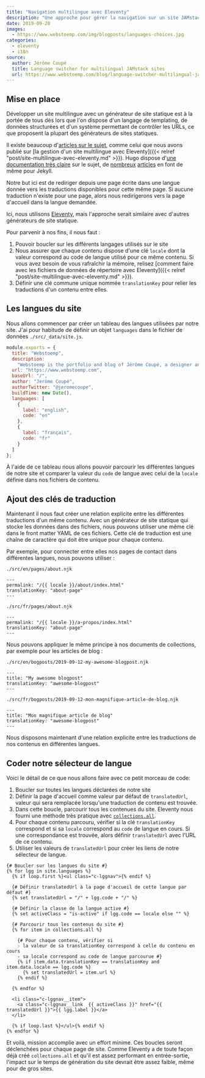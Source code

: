 ```yaml
---
title: "Navigation multilingue avec Eleventy"
description: "Une approche pour gérer la navigation sur un site JAMstack multilingue généré avec Eleventy."
date: 2019-09-28
images: 
  - https://www.webstoemp.com/img/blogposts/languages-choices.jpg
categories:
  - eleventy
  - i18n
source:
  author: Jérôme Coupé
  title: Language switcher for multilingual JAMstack sites
  url: https://www.webstoemp.com/blog/language-switcher-multilingual-jamstack-sites/
---
```


## Mise en place

Développer un site multilingue avec un générateur de site statique est à la portée de tous dès lors que l'on dispose d'un langage de templating, de données structurées et d'un système permettant de contrôler les URLs, ce que proposent la plupart des générateurs de sites statiques.

Il existe beaucoup d'[articles sur le sujet](/categories/i18n), comme celui que nous avons publié sur [la gestion d'un site multilingue avec Eleventy]({{< relref "post/site-multilingue-avec-eleventy.md" >}}). Hugo dispose d'[une documentation très claire](https://gohugo.io/content-management/multilingual/) sur le sujet, de [nombreux](https://www.sylvaindurand.org/making-jekyll-multilingual/) [articles](https://forestry.io/blog/creating-a-multilingual-blog-with-jekyll/) en font de même pour Jekyll.

Notre but ici est de rediriger depuis une page écrite dans une langue donnée vers les traductions disponibles pour cette même page. Si aucune traduction n'existe pour une page, alors nous redirigerons vers la page d'accueil dans la langue demandée.

Ici, nous utilisons [Eleventy](/categories/eleventy), mais l'approche serait similaire avec d'autres générateurs de site statique.

Pour parvenir à nos fins, il nous faut :

1. Pouvoir boucler sur les différents langages utilisés sur le site
2. Nous assurer que chaque contenu dispose d'une clé `locale` dont la valeur correspond au code de langue utilisé pour ce même contenu. Si vous avez besoin de vous rafraîchir la mémoire, relisez [comment faire avec les fichiers de données de répertoire avec Eleventy]({{< relref "post/site-multilingue-avec-eleventy.md" >}}).
3. Définir une clé commune unique nommée `translationKey` pour relier les traductions d'un contenu entre elles.

## Les langues du site

Nous allons commencer par créer un tableau des langues utilisées par notre site. J'ai pour habitude de définir un objet `languages` dans le fichier de données `./src/_data/site.js`.

```js
module.exports = {
  title: "Webstoemp",
  description:
    "Webstoemp is the portfolio and blog of Jérôme Coupé, a designer and front-end developer from Brussels, Belgium.",
  url: "https://www.webstoemp.com",
  baseUrl: "/",
  author: "Jerôme Coupé",
  authorTwitter: "@jeromecoupe",
  buildTime: new Date(),
  languages: [
    {
      label: "english",
      code: "en"
    },
    {
      label: "français",
      code: "fr"
    }
  ]
};
```

À l'aide de ce tableau nous allons pouvoir parcourir les différentes langues de notre site et comparer la valeur du `code` de langue avec celui de la `locale` définie dans nos fichiers de contenu.

## Ajout des clés de traduction

Maintenant il nous faut créer une relation explicite entre les différentes traductions d'un même contenu. Avec un générateur de site statique qui stocke les données dans des fichiers, nous pouvons utiliser une même clé dans le front matter YAML de ces fichiers. Cette clé de traduction est une chaîne de caractère qui doit être unique pour chaque contenu.

Par exemple, pour connecter entre elles nos pages de contact dans différentes langues, nous pouvons utiliser :

`./src/en/pages/about.njk`

```twig
---
permalink: "/{{ locale }}/about/index.html"
translationKey: "about-page"
---
```

`./src/fr/pages/about.njk`

```text
---
permalink: "/{{ locale }}/a-propos/index.html"
translationKey: "about-page"
---
```

Nous pouvons appliquer le même principe à nos documents de collections, par exemple pour les articles de blog :

`./src/en/bogposts/2019-09-12-my-awesome-blogpost.njk`

```text
---
title: "My awesome blogpost"
translationKey: "awesome-blogpost"
---
```

`./src/fr/bogposts/2019-09-12-mon-magnifique-article-de-blog.njk`

```text
---
title: "Mon magnifique article de blog"
translationKey: "awesome-blogpost"
---
```

Nous disposons maintenant d'une relation explicite entre les traductions de nos contenus en différentes langues.

## Coder notre sélecteur de langue

Voici le détail de ce que nous allons faire avec ce petit morceau de code: 

1. Boucler sur toutes les langues déclarées de notre site
2. Définir la page d'accueil comme valeur par défaut de `translatedUrl`, valeur qui sera remplacée lorsqu'une traduction de contenu est trouvée.
3. Dans cette boucle, parcourir tous les contenues du site. Eleventy nous fourni une méthode très pratique avec [`collections.all`](https://www.11ty.io/docs/collections/#the-special-all-collection). 
4. Pour chaque contenu parcouru, vérifier si la clé `translationKey` correspond et si sa `locale` correspond au `code` de langue en cours. Si une correspondance est trouvée, alors définir `translatedUrl` avec l'URL de ce contenu.
5. Utiliser les valeurs de `translatedUrl` pour créer les liens de notre sélecteur de langue.

```twig
{# Boucler sur les langues du site #}
{% for lgg in site.languages %}
  {% if loop.first %}<ul class="c-lggnav">{% endif %}

  {# Définir translatedUrl à la page d'accueil de cette langue par défaut #}
  {% set translatedUrl = "/" + lgg.code + "/" %}

  {# Définir la classe de la langue active #}
  {% set activeClass = "is-active" if lgg.code == locale else "" %}

  {# Parcourir tous les contenus du site #}
  {% for item in collections.all %}

    {# Pour chaque contenu, vérifier si
    - la valeur de sa translationKey correspond à celle du contenu en cours
    - sa locale correspond au code de langue parcourue #}
    {% if item.data.translationKey == translationKey and item.data.locale == lgg.code %}
      {% set translatedUrl = item.url %}
    {% endif %}

  {% endfor %}

  <li class="c-lggnav__item">
    <a class="c-lggnav__link  {{ activeClass }}" href="{{ translatedUrl }}">{{ lgg.label }}</a>
  </li>

  {% if loop.last %}</ul>{% endif %}
{% endfor %}
```

Et voilà, mission accomplie avec un effort minime. Ces boucles seront déclenchées pour chaque page de site. Comme Eleventy a de toute façon déjà créé `collections.all` et qu'il est assez performant en entrée-sortie, l'impact sur le temps de génération du site devrait être assez faible, même pour de gros sites.
